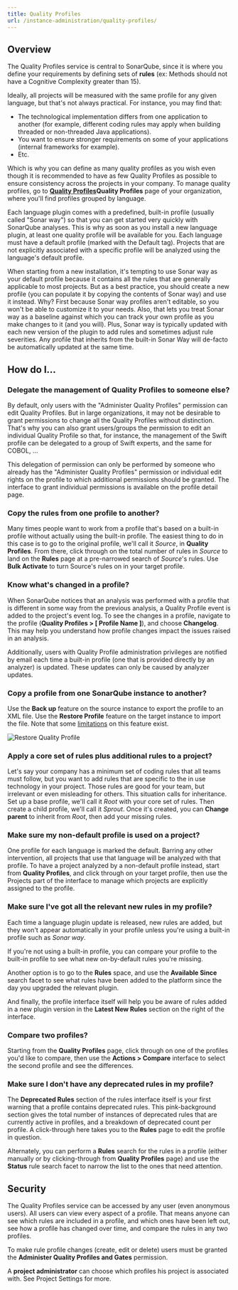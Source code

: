 ```yaml
---
title: Quality Profiles
url: /instance-administration/quality-profiles/
---
```


## Overview

The Quality Profiles service is central to SonarQube, since it is where you define your requirements by defining sets of **rules** (ex: Methods should not have a Cognitive Complexity greater than 15).

Ideally, all projects will be measured with the same profile for any given language, but that's not always practical. For instance, you may find that:

* The technological implementation differs from one application to another (for example, different coding rules may apply when building threaded or non-threaded Java applications).
* You want to ensure stronger requirements on some of your applications (internal frameworks for example).
* Etc.

Which is why you can define as many quality profiles as you wish even though it is recommended to have as few Quality Profiles as possible to ensure consistency across the projects in your company. To manage quality profiles, go to <!-- sonarqube -->[**Quality Profiles**](/#sonarqube#/profiles)<!-- /sonarqube --><!-- sonarcloud -->**Quality Profiles** page of your organization<!-- /sonarcloud -->, where you'll find profiles grouped by language.

Each language plugin comes with a predefined, built-in profile (usually called "Sonar way") so that you can get started very quickly with SonarQube analyses. This is why as soon as you install a new language plugin, at least one quality profile will be available for you. Each language must have a default profile (marked with the Default tag). Projects that are not explicitly associated with a specific profile will be analyzed using the language's default profile.

When starting from a new installation, it's tempting to use Sonar way as your default profile because it contains all the rules that are generally applicable to most projects. But as a best practice, you should create a new profile (you can populate it by copying the contents of Sonar way) and use it instead. Why? First because Sonar way profiles aren't editable, so you won't be able to customize it to your needs. Also, that lets you treat Sonar way as a baseline against which you can track your own profile as you make changes to it (and you will). Plus, Sonar way is typically updated with each new version of the plugin to add rules and sometimes adjust rule severities. Any profile that inherits from the built-in Sonar Way will de-facto be automatically updated at the same time.

## How do I...

### Delegate the management of Quality Profiles to someone else?

By default, only users with the "Administer Quality Profiles" permission can edit Quality Profiles. But in large organizations, it may not be desirable to grant permissions to change all the Quality Profiles without distinction. That's why you can also grant users/groups the permission to edit an individual Quality Profile so that, for instance, the management of the Swift profile can be delegated to a group of Swift experts, and the same for COBOL, ...

This delegation of permission can only be performed by someone who already has the "Administer Quality Profiles" permission or individual edit rights on the profile to which additional permissions should be granted. The interface to grant individual permissions is available on the profile detail page.

### Copy the rules from one profile to another?

Many times people want to work from a profile that's based on a built-in profile without actually using the built-in profile. The easiest thing to do in this case is to go to the original profile, we'll call it _Source_, in **Quality Profiles**. From there, click through on the total number of rules in _Source_ to land on the **Rules** page at a pre-narrowed search of _Source_'s rules. Use **Bulk Activate** to turn Source's rules on in your target profile.

### Know what's changed in a profile?

When SonarQube notices that an analysis was performed with a profile that is different in some way from the previous analysis, a Quality Profile event is added to the project's event log. To see the changes in a profile, navigate to the profile (**Quality Profiles > [ Profile Name ]**), and choose **Changelog**. This may help you understand how profile changes impact the issues raised in an analysis.

Additionally, users with Quality Profile administration privileges are notified by email each time a built-in profile (one that is provided directly by an analyzer) is updated. These updates can only be caused by analyzer updates.

### Copy a profile from one SonarQube instance to another?

Use the **Back up** feature on the source instance to export the profile to an XML file. Use the **Restore Profile** feature on the target instance to import the file. Note that some [limitations](https://jira.sonarsource.com/browse/SONAR-5366) on this feature exist.

![Restore Quality Profile](/images/restore-quality-profile.jpeg)

### Apply a core set of rules plus additional rules to a project?

Let's say your company has a minimum set of coding rules that all teams must follow, but you want to add rules that are specific to the in use technology in your project. Those rules are good for your team, but irrelevant or even misleading for others. This situation calls for inheritance. Set up a base profile, we'll call it _Root_ with your core set of rules. Then create a child profile, we'll call it _Sprout_. Once it's created, you can **Change parent** to inherit from _Root_, then add your missing rules.

### Make sure my non-default profile is used on a project?

One profile for each language is marked the default. Barring any other intervention, all projects that use that language will be analyzed with that profile. To have a project analyzed by a non-default profile instead, start from **Quality Profiles**, and click through on your target profile, then use the Projects part of the interface to manage which projects are explicitly assigned to the profile.

### Make sure I've got all the relevant new rules in my profile?

Each time a language plugin update is released, new rules are added, but they won't appear automatically in your profile unless you're using a built-in profile such as _Sonar way_.

If you're not using a built-in profile, you can compare your profile to the built-in profile to see what new on-by-default rules you're missing.

Another option is to go to the **Rules** space, and use the **Available Since** search facet to see what rules have been added to the platform since the day you upgraded the relevant plugin.

And finally, the profile interface itself will help you be aware of rules added in a new plugin version in the **Latest New Rules** section on the right of the interface.

### Compare two profiles?

Starting from the **Quality Profiles** page, click through on one of the profiles you'd like to compare, then use the **Actions > Compare** interface to select the second profile and see the differences.

### Make sure I don't have any deprecated rules in my profile?

The **Deprecated Rules** section of the rules interface itself is your first warning that a profile contains deprecated rules. This pink-background section gives the total number of instances of deprecated rules that are currently active in profiles, and a breakdown of deprecated count per profile. A click-through here takes you to the **Rules** page to edit the profile in question.

Alternately, you can perform a **Rules** search for the rules in a profile (either manually or by clicking-through from **Quality Profiles** page) and use the **Status** rule search facet to narrow the list to the ones that need attention.

## Security

The Quality Profiles service can be accessed by any user (even anonymous users). All users can view every aspect of a profile. That means anyone can see which rules are included in a profile, and which ones have been left out, see how a profile has changed over time, and compare the rules in any two profiles.

To make rule profile changes (create, edit or delete) users must be granted the **Administer Quality Profiles and Gates** permission.

A **project administrator** can choose which profiles his project is associated with. See Project Settings for more.

